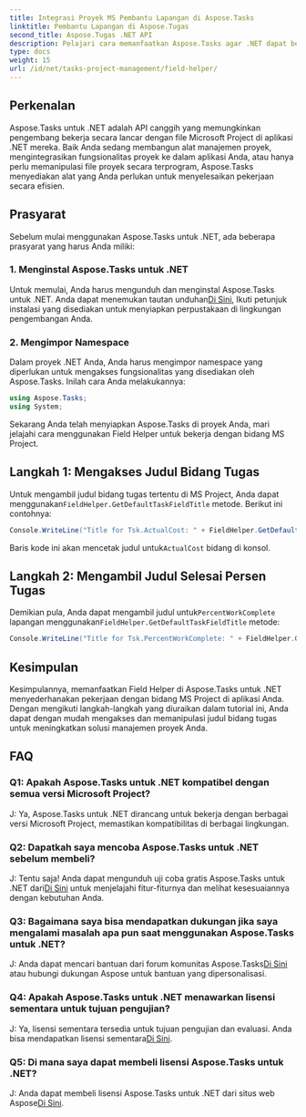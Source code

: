 ```yaml
---
title: Integrasi Proyek MS Pembantu Lapangan di Aspose.Tasks
linktitle: Pembantu Lapangan di Aspose.Tugas
second_title: Aspose.Tugas .NET API
description: Pelajari cara memanfaatkan Aspose.Tasks agar .NET dapat bekerja dengan file MS Project secara lancar.
type: docs
weight: 15
url: /id/net/tasks-project-management/field-helper/
---
```

## Perkenalan

Aspose.Tasks untuk .NET adalah API canggih yang memungkinkan pengembang bekerja secara lancar dengan file Microsoft Project di aplikasi .NET mereka. Baik Anda sedang membangun alat manajemen proyek, mengintegrasikan fungsionalitas proyek ke dalam aplikasi Anda, atau hanya perlu memanipulasi file proyek secara terprogram, Aspose.Tasks menyediakan alat yang Anda perlukan untuk menyelesaikan pekerjaan secara efisien.

## Prasyarat

Sebelum mulai menggunakan Aspose.Tasks untuk .NET, ada beberapa prasyarat yang harus Anda miliki:

### 1. Menginstal Aspose.Tasks untuk .NET

 Untuk memulai, Anda harus mengunduh dan menginstal Aspose.Tasks untuk .NET. Anda dapat menemukan tautan unduhan[Di Sini](https://releases.aspose.com/tasks/net/), Ikuti petunjuk instalasi yang disediakan untuk menyiapkan perpustakaan di lingkungan pengembangan Anda.

### 2. Mengimpor Namespace

Dalam proyek .NET Anda, Anda harus mengimpor namespace yang diperlukan untuk mengakses fungsionalitas yang disediakan oleh Aspose.Tasks. Inilah cara Anda melakukannya:

```csharp
using Aspose.Tasks;
using System;

```

Sekarang Anda telah menyiapkan Aspose.Tasks di proyek Anda, mari jelajahi cara menggunakan Field Helper untuk bekerja dengan bidang MS Project.

## Langkah 1: Mengakses Judul Bidang Tugas

 Untuk mengambil judul bidang tugas tertentu di MS Project, Anda dapat menggunakan`FieldHelper.GetDefaultTaskFieldTitle` metode. Berikut ini contohnya:

```csharp
Console.WriteLine("Title for Tsk.ActualCost: " + FieldHelper.GetDefaultTaskFieldTitle(Tsk.ActualCost.KeyType));
```

 Baris kode ini akan mencetak judul untuk`ActualCost` bidang di konsol.

## Langkah 2: Mengambil Judul Selesai Persen Tugas

 Demikian pula, Anda dapat mengambil judul untuk`PercentWorkComplete` lapangan menggunakan`FieldHelper.GetDefaultTaskFieldTitle` metode:

```csharp
Console.WriteLine("Title for Tsk.PercentWorkComplete: " + FieldHelper.GetDefaultTaskFieldTitle(Tsk.PercentWorkComplete.KeyType));
```

## Kesimpulan

Kesimpulannya, memanfaatkan Field Helper di Aspose.Tasks untuk .NET menyederhanakan pekerjaan dengan bidang MS Project di aplikasi Anda. Dengan mengikuti langkah-langkah yang diuraikan dalam tutorial ini, Anda dapat dengan mudah mengakses dan memanipulasi judul bidang tugas untuk meningkatkan solusi manajemen proyek Anda.

## FAQ

### Q1: Apakah Aspose.Tasks untuk .NET kompatibel dengan semua versi Microsoft Project?

J: Ya, Aspose.Tasks untuk .NET dirancang untuk bekerja dengan berbagai versi Microsoft Project, memastikan kompatibilitas di berbagai lingkungan.

### Q2: Dapatkah saya mencoba Aspose.Tasks untuk .NET sebelum membeli?

 J: Tentu saja! Anda dapat mengunduh uji coba gratis Aspose.Tasks untuk .NET dari[Di Sini](https://releases.aspose.com/) untuk menjelajahi fitur-fiturnya dan melihat kesesuaiannya dengan kebutuhan Anda.

### Q3: Bagaimana saya bisa mendapatkan dukungan jika saya mengalami masalah apa pun saat menggunakan Aspose.Tasks untuk .NET?

 J: Anda dapat mencari bantuan dari forum komunitas Aspose.Tasks[Di Sini](https://forum.aspose.com/c/tasks/15) atau hubungi dukungan Aspose untuk bantuan yang dipersonalisasi.

### Q4: Apakah Aspose.Tasks untuk .NET menawarkan lisensi sementara untuk tujuan pengujian?

 J: Ya, lisensi sementara tersedia untuk tujuan pengujian dan evaluasi. Anda bisa mendapatkan lisensi sementara[Di Sini](https://purchase.aspose.com/temporary-license/).

### Q5: Di mana saya dapat membeli lisensi Aspose.Tasks untuk .NET?

 J: Anda dapat membeli lisensi Aspose.Tasks untuk .NET dari situs web Aspose[Di Sini](https://purchase.aspose.com/buy).